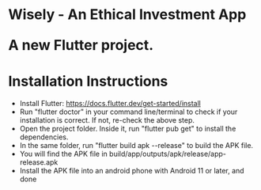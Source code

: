 <h1>Wisely - An Ethical Investment App

A new Flutter project.

# Installation Instructions
- Install Flutter: https://docs.flutter.dev/get-started/install
- Run "flutter doctor" in your command line/terminal to check if your installation is correct. If not, re-check the above step.
- Open the project folder. Inside it, run "flutter pub get" to install the dependencies.
- In the same folder, run "flutter build apk --release" to build the APK file.
- You will find the APK file in build/app/outputs/apk/release/app-release.apk
- Install the APK file into an android phone with Android 11 or later, and done
